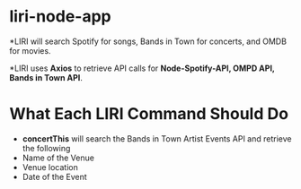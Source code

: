 # liri-node-app

*LIRI will search Spotify for songs, Bands in Town for concerts, and OMDB for movies.

*LIRI uses **Axios** to retrieve API calls for **Node-Spotify-API, OMPD API, Bands in Town API**.

# What Each LIRI Command Should Do 

* **concertThis** will search the Bands in Town Artist Events API and retrieve the following 
* Name of the Venue
* Venue location
* Date of the Event

